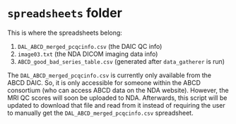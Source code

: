 # `spreadsheets` folder

This is where the spreadsheets belong:

1. `DAL_ABCD_merged_pcqcinfo.csv` (the DAIC QC info)
1. `image03.txt` (the NDA DICOM imaging data info)
1. `ABCD_good_bad_series_table.csv` (generated after `data_gatherer` is run)

The `DAL_ABCD_merged_pcqcinfo.csv` is currently only available from the ABCD DAIC. So, it is only accessible for someone within the ABCD consortium (who can access ABCD data on the NDA website). However, the MRI QC scores will soon be uploaded to NDA. Afterwards, this script will be updated to download that file and read from it instead of requiring the user to manually get the `DAL_ABCD_merged_pcqcinfo.csv` spreadsheet.